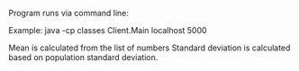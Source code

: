 Program runs via command line:

Example:
java -cp classes Client.Main localhost 5000

Mean is calculated from the list of numbers
Standard deviation is calculated based on population standard deviation.